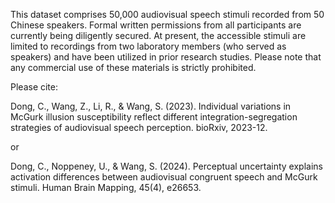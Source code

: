This dataset comprises 50,000 audiovisual speech stimuli recorded from 50 Chinese speakers. Formal written permissions from all participants are currently being diligently secured. At present, the accessible stimuli are limited to recordings from two laboratory members (who served as speakers) and have been utilized in prior research studies. Please note that any commercial use of these materials is strictly prohibited.

Please cite:

Dong, C., Wang, Z., Li, R., & Wang, S. (2023). Individual variations in McGurk illusion susceptibility reflect different integration-segregation strategies of audiovisual speech perception. bioRxiv, 2023-12.

or

Dong, C., Noppeney, U., & Wang, S. (2024). Perceptual uncertainty explains activation differences between audiovisual congruent speech and McGurk stimuli. Human Brain Mapping, 45(4), e26653.
